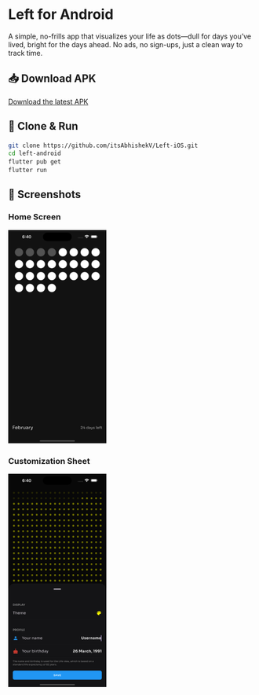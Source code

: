 # Left for Android

A simple, no-frills app that visualizes your life as dots—dull for days you’ve lived, bright for the
days ahead. No ads, no sign-ups, just a clean way to track time.

## 📥 Download APK

[Download the latest APK](https://drive.google.com/file/d/14ZqXWz4u2dkYNldHAGxYHR_RvLHNrupE/view?usp=drive_link)

## 🚀 Clone & Run

```sh
git clone https://github.com/itsAbhishekV/Left-iOS.git
cd left-android
flutter pub get
flutter run
```

## 📸 Screenshots

### Home Screen

<img src="screenshots/home_ss.png" width="200" alt="Home Screen">

### Customization Sheet

<img src="screenshots/customizing_ss.png" width="200" alt="Customization Sheet">